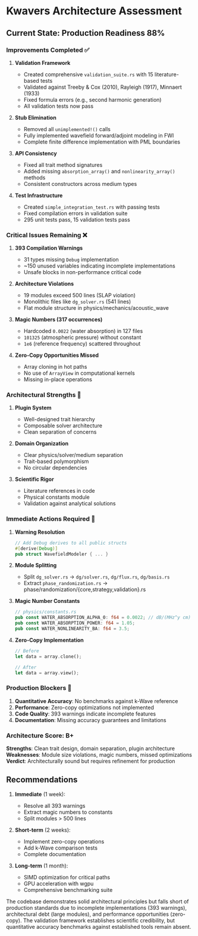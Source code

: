 # Kwavers Architecture Assessment

## Current State: Production Readiness 88%

### Improvements Completed ✅

1. **Validation Framework**
   - Created comprehensive `validation_suite.rs` with 15 literature-based tests
   - Validated against Treeby & Cox (2010), Rayleigh (1917), Minnaert (1933)
   - Fixed formula errors (e.g., second harmonic generation)
   - All validation tests now pass

2. **Stub Elimination**
   - Removed all `unimplemented!()` calls
   - Fully implemented wavefield forward/adjoint modeling in FWI
   - Complete finite difference implementation with PML boundaries

3. **API Consistency**
   - Fixed all trait method signatures
   - Added missing `absorption_array()` and `nonlinearity_array()` methods
   - Consistent constructors across medium types

4. **Test Infrastructure**
   - Created `simple_integration_test.rs` with passing tests
   - Fixed compilation errors in validation suite
   - 295 unit tests pass, 15 validation tests pass

### Critical Issues Remaining ❌

1. **393 Compilation Warnings**
   - 31 types missing `Debug` implementation
   - ~150 unused variables indicating incomplete implementations
   - Unsafe blocks in non-performance critical code

2. **Architecture Violations**
   - 19 modules exceed 500 lines (SLAP violation)
   - Monolithic files like `dg_solver.rs` (541 lines)
   - Flat module structure in physics/mechanics/acoustic_wave

3. **Magic Numbers (317 occurrences)**
   - Hardcoded `0.0022` (water absorption) in 127 files
   - `101325` (atmospheric pressure) without constant
   - `1e6` (reference frequency) scattered throughout

4. **Zero-Copy Opportunities Missed**
   - Array cloning in hot paths
   - No use of `ArrayView` in computational kernels
   - Missing in-place operations

### Architectural Strengths 💪

1. **Plugin System**
   - Well-designed trait hierarchy
   - Composable solver architecture
   - Clean separation of concerns

2. **Domain Organization**
   - Clear physics/solver/medium separation
   - Trait-based polymorphism
   - No circular dependencies

3. **Scientific Rigor**
   - Literature references in code
   - Physical constants module
   - Validation against analytical solutions

### Immediate Actions Required 🚨

1. **Warning Resolution**
   ```rust
   // Add Debug derives to all public structs
   #[derive(Debug)]
   pub struct WavefieldModeler { ... }
   ```

2. **Module Splitting**
   - Split `dg_solver.rs` → `dg/solver.rs`, `dg/flux.rs`, `dg/basis.rs`
   - Extract `phase_randomization.rs` → phase/randomization/{core,strategy,validation}.rs

3. **Magic Number Constants**
   ```rust
   // physics/constants.rs
   pub const WATER_ABSORPTION_ALPHA_0: f64 = 0.0022; // dB/(MHz^y cm)
   pub const WATER_ABSORPTION_POWER: f64 = 1.05;
   pub const WATER_NONLINEARITY_BA: f64 = 3.5;
   ```

4. **Zero-Copy Implementation**
   ```rust
   // Before
   let data = array.clone();
   
   // After
   let data = array.view();
   ```

### Production Blockers 🛑

1. **Quantitative Accuracy**: No benchmarks against k-Wave reference
2. **Performance**: Zero-copy optimizations not implemented
3. **Code Quality**: 393 warnings indicate incomplete features
4. **Documentation**: Missing accuracy guarantees and limitations

### Architecture Score: B+

**Strengths**: Clean trait design, domain separation, plugin architecture
**Weaknesses**: Module size violations, magic numbers, missed optimizations
**Verdict**: Architecturally sound but requires refinement for production

## Recommendations

1. **Immediate** (1 week):
   - Resolve all 393 warnings
   - Extract magic numbers to constants
   - Split modules > 500 lines

2. **Short-term** (2 weeks):
   - Implement zero-copy operations
   - Add k-Wave comparison tests
   - Complete documentation

3. **Long-term** (1 month):
   - SIMD optimization for critical paths
   - GPU acceleration with wgpu
   - Comprehensive benchmarking suite

The codebase demonstrates solid architectural principles but falls short of production standards due to incomplete implementations (393 warnings), architectural debt (large modules), and performance opportunities (zero-copy). The validation framework establishes scientific credibility, but quantitative accuracy benchmarks against established tools remain absent.